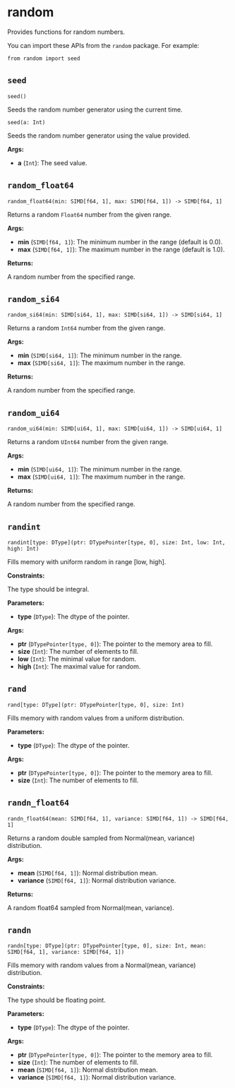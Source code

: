 # random

Provides functions for random numbers.

You can import these APIs from the `random` package. For example:

```
from random import seed
```

## `seed`[​](https://docs.modular.com/mojo/stdlib/random/random#seed "Direct link to seed")

`seed()`

Seeds the random number generator using the current time.

`seed(a: Int)`

Seeds the random number generator using the value provided.

**Args:**

- ​**a** (`Int`): The seed value.

## `random_float64`[​](https://docs.modular.com/mojo/stdlib/random/random#random_float64 "Direct link to random_float64")

`random_float64(min: SIMD[f64, 1], max: SIMD[f64, 1]) -> SIMD[f64, 1]`

Returns a random `Float64` number from the given range.

**Args:**

- ​**min** (`SIMD[f64, 1]`): The minimum number in the range (default is 0.0).
- ​**max** (`SIMD[f64, 1]`): The maximum number in the range (default is 1.0).

**Returns:**

A random number from the specified range.

## `random_si64`[​](https://docs.modular.com/mojo/stdlib/random/random#random_si64 "Direct link to random_si64")

`random_si64(min: SIMD[si64, 1], max: SIMD[si64, 1]) -> SIMD[si64, 1]`

Returns a random `Int64` number from the given range.

**Args:**

- ​**min** (`SIMD[si64, 1]`): The minimum number in the range.
- ​**max** (`SIMD[si64, 1]`): The maximum number in the range.

**Returns:**

A random number from the specified range.

## `random_ui64`[​](https://docs.modular.com/mojo/stdlib/random/random#random_ui64 "Direct link to random_ui64")

`random_ui64(min: SIMD[ui64, 1], max: SIMD[ui64, 1]) -> SIMD[ui64, 1]`

Returns a random `UInt64` number from the given range.

**Args:**

- ​**min** (`SIMD[ui64, 1]`): The minimum number in the range.
- ​**max** (`SIMD[ui64, 1]`): The maximum number in the range.

**Returns:**

A random number from the specified range.

## `randint`[​](https://docs.modular.com/mojo/stdlib/random/random#randint "Direct link to randint")

`randint[type: DType](ptr: DTypePointer[type, 0], size: Int, low: Int, high: Int)`

Fills memory with uniform random in range \[low, high\].

**Constraints:**

The type should be integral.

**Parameters:**

- ​**type** (`DType`): The dtype of the pointer.

**Args:**

- ​**ptr** (`DTypePointer[type, 0]`): The pointer to the memory area to fill.
- ​**size** (`Int`): The number of elements to fill.
- ​**low** (`Int`): The minimal value for random.
- ​**high** (`Int`): The maximal value for random.

## `rand`[​](https://docs.modular.com/mojo/stdlib/random/random#rand "Direct link to rand")

`rand[type: DType](ptr: DTypePointer[type, 0], size: Int)`

Fills memory with random values from a uniform distribution.

**Parameters:**

- ​**type** (`DType`): The dtype of the pointer.

**Args:**

- ​**ptr** (`DTypePointer[type, 0]`): The pointer to the memory area to fill.
- ​**size** (`Int`): The number of elements to fill.

## `randn_float64`[​](https://docs.modular.com/mojo/stdlib/random/random#randn_float64 "Direct link to randn_float64")

`randn_float64(mean: SIMD[f64, 1], variance: SIMD[f64, 1]) -> SIMD[f64, 1]`

Returns a random double sampled from Normal(mean, variance) distribution.

**Args:**

- ​**mean** (`SIMD[f64, 1]`): Normal distribution mean.
- ​**variance** (`SIMD[f64, 1]`): Normal distribution variance.

**Returns:**

A random float64 sampled from Normal(mean, variance).

## `randn`[​](https://docs.modular.com/mojo/stdlib/random/random#randn "Direct link to randn")

`randn[type: DType](ptr: DTypePointer[type, 0], size: Int, mean: SIMD[f64, 1], variance: SIMD[f64, 1])`

Fills memory with random values from a Normal(mean, variance) distribution.

**Constraints:**

The type should be floating point.

**Parameters:**

- ​**type** (`DType`): The dtype of the pointer.

**Args:**

- ​**ptr** (`DTypePointer[type, 0]`): The pointer to the memory area to fill.
- ​**size** (`Int`): The number of elements to fill.
- ​**mean** (`SIMD[f64, 1]`): Normal distribution mean.
- ​**variance** (`SIMD[f64, 1]`): Normal distribution variance.